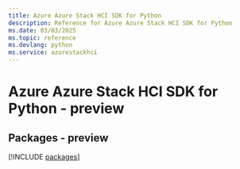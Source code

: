 ```yaml
---
title: Azure Azure Stack HCI SDK for Python
description: Reference for Azure Azure Stack HCI SDK for Python
ms.date: 03/03/2025
ms.topic: reference
ms.devlang: python
ms.service: azurestackhci
---
```

# Azure Azure Stack HCI SDK for Python - preview
## Packages - preview
[!INCLUDE [packages](azure-stack-hci-index.md)]